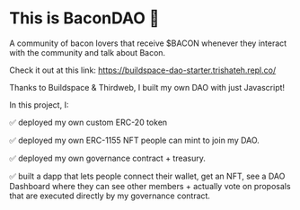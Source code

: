 # This is BaconDAO 🥓

A community of bacon lovers that receive $BACON whenever they interact with the community and talk about Bacon.

Check it out at this link:
https://buildspace-dao-starter.trishateh.repl.co/

Thanks to Buildspace & Thirdweb, I built my own DAO with just Javascript!

In this project, I:

✅ deployed my own custom ERC-20 token

✅ deployed my own ERC-1155 NFT people can mint to join my DAO.

✅ deployed my own governance contract + treasury.

✅ built a dapp that lets people connect their wallet, get an NFT, see a DAO Dashboard where they can see other members + actually vote on proposals that are executed directly by my governance contract.

